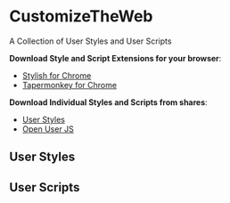# CustomizeTheWeb
A Collection of User Styles and User Scripts

**Download Style and Script Extensions for your browser**:

* [Stylish for Chrome](https://chrome.google.com/webstore/detail/stylish-custom-themes-for/fjnbnpbmkenffdnngjfgmeleoegfcffe)
* [Tapermonkey for Chrome](https://chrome.google.com/webstore/detail/tampermonkey/dhdgffkkebhmkfjojejmpbldmpobfkfo)

**Download Individual Styles and Scripts from shares**:

* [User Styles](https://userstyles.org/users/277435)
* [Open User JS](https://openuserjs.org/users/KyleMit)

## User Styles

## User Scripts

